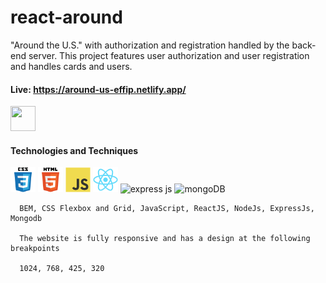 # react-around

"Around the U.S." with authorization and registration handled by the back-end server.
This project features user authorization and user registration and handles cards and users.

#### Live: https://around-us-effip.netlify.app/



<img src="https://media.giphy.com/media/vFKqnCdLPNOKc/giphy.gif" width="40" height="40" />


#### Technologies and Techniques

<p align="left"> 
 <img src="https://raw.githubusercontent.com/devicons/devicon/master/icons/css3/css3-original-wordmark.svg" alt="css3" width="40" height="40"/>

<img src="https://raw.githubusercontent.com/devicons/devicon/master/icons/html5/html5-original-wordmark.svg" alt="html5" width="40" height="40"/>

<img src="https://raw.githubusercontent.com/devicons/devicon/master/icons/javascript/javascript-original.svg" alt="javascript" width="40" height="40"/>

<img src="https://raw.githubusercontent.com/devicons/devicon/master/icons/react/react-original.svg" alt="react" width="40" height="40"/>
 
<img src="https://upload.wikimedia.org/wikipedia/commons/6/64/Expressjs.png" alt="express js" width="40" height="40"/>

<img src="https://cdn.icon-icons.com/icons2/2415/PNG/512/mongodb_plain_wordmark_logo_icon_146423.png" alt="mongoDB" width="40" height="40"/>

</p>

```
  BEM, CSS Flexbox and Grid, JavaScript, ReactJS, NodeJs, ExpressJs, Mongodb

  The website is fully responsive and has a design at the following breakpoints

  1024, 768, 425, 320
```

